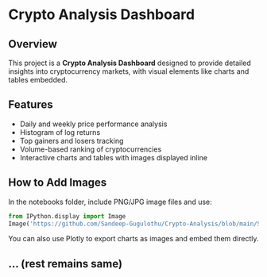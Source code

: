 # Crypto Analysis Dashboard

## Overview

This project is a **Crypto Analysis Dashboard** designed to provide detailed insights into cryptocurrency markets, with visual elements like charts and tables embedded.

## Features

* Daily and weekly price performance analysis
* Histogram of log returns
* Top gainers and losers tracking
* Volume-based ranking of cryptocurrencies
* Interactive charts and tables with images displayed inline

## How to Add Images

In the notebooks folder, include PNG/JPG image files and use:

```python
from IPython.display import Image
Image('https://github.com/Sandeep-Gugulothu/Crypto-Analysis/blob/main/Screenshot%202025-06-13%20024435.png')
```

You can also use Plotly to export charts as images and embed them directly.

## ... (rest remains same)
